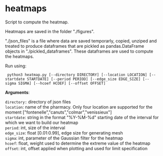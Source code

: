 # heatmaps
Script to compute the heatmap.

Heatmaps are saved in the folder "./figures". 

"./json_files" is a file where data are saved temporarly, copied, unziped and treated to produce dataframes that are pickled as pandas.DataFrame objects in "./pickled_dataframes". These dataframes are used to compute the heatmaps.


Run using:


`
python3 heatmap.py [--directory DIRECTORY] [--location LOCATION] [--startdate STARTDATE] [--period PERIOD] [--edge_size EDGE_SIZE] [--sigma SIGMA] [--hcoef HCOEF] [--offset OFFSET]`

**Arguments**:

`directory:` directory of json files        
`location`: name of the pharmacy. Only four location are supported for the moment ["fontenelle","canuts","colmar","venissieux"]         
`startdate`: string in the format "%Y-%M-%d" starting date of the interval for which we want to build our heatmap          
`period`: int, size of the interval   
`edge_size`: float [0.01:0.99], edge size for generating mesh   
`sigma`: int, parameter of the Gaussian filter for the heatmap    
`hcoef`: float, weight used to determine the extreme value of the heatmap     
`offset`: int, offset applied when plotting and used for limit specification      

